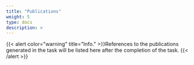 ```yaml
---
title: "Publications"
weight: 5
type: docs
description: >
---
```




{{< alert color="warning" title="Info." >}}References to the publications generated in the task will be listed here after the completion of the task.
 {{< /alert >}}